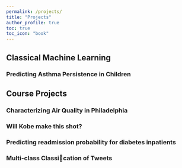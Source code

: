 ```yaml
---
permalink: /projects/
title: "Projects"
author_profile: true
toc: true
toc_icon: "book"
---
```


## Classical Machine Learning

### Predicting Asthma Persistence in Children

## Course Projects

### Characterizing Air Quality in Philadelphia

### Will Kobe make this shot?

### Predicting readmission probability for diabetes inpatients

### Multi-class Classication of Tweets
